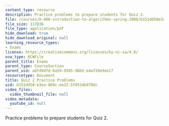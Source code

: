 ```yaml
---
content_type: resource
description: Practice problems to prepare students for Quiz 2.
file: /courses/6-006-introduction-to-algorithms-spring-2008/b151dd58e3ea869cee225fd534b970dc_quiz2.pdf
file_size: 117836
file_type: application/pdf
hide_download: true
hide_download_original: null
learning_resource_types:
- Exams
license: https://creativecommons.org/licenses/by-nc-sa/4.0/
ocw_type: OCWFile
parent_title: Exams
parent_type: CourseSection
parent_uid: adfd9dfd-8a59-9585-98b5-e4af28e9ee17
resourcetype: Document
title: Quiz 2 Practice Problems
uid: b151dd58-e3ea-869c-ee22-5fd534b970dc
video_files:
  video_thumbnail_file: null
video_metadata:
  youtube_id: null
---
```

Practice problems to prepare students for Quiz 2.